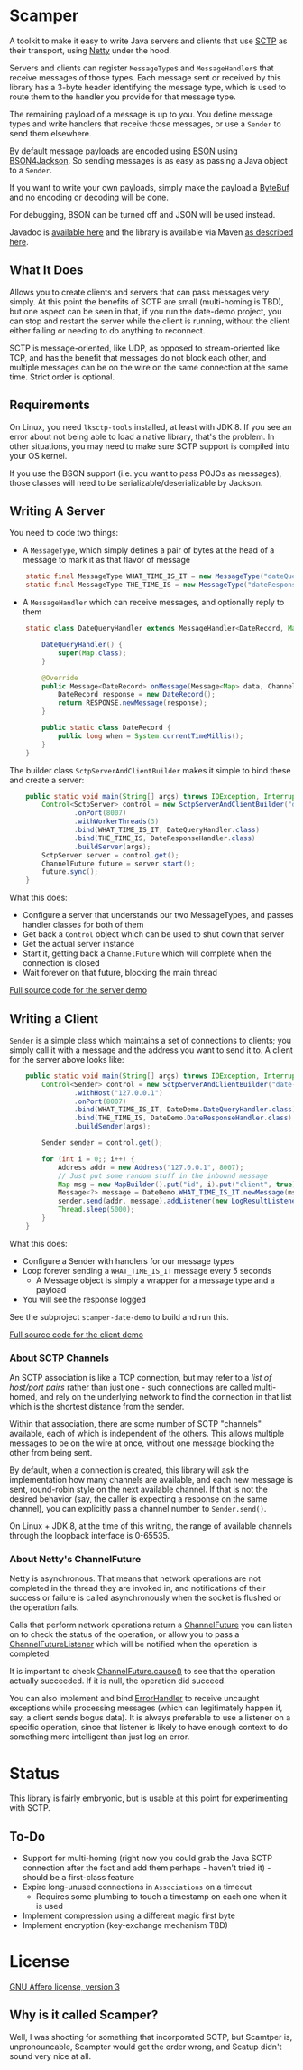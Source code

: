 Scamper
=======

A toolkit to make it easy to write Java servers and clients that use 
[SCTP](http://en.wikipedia.org/wiki/Stream_Control_Transmission_Protocol) as their
transport, using [Netty](http://netty.io) under the hood.

Servers and clients can register `MessageType`s and `MessageHandler`s that
receive messages of those types.  Each message sent or received by this
library has a 3-byte header identifying the message type, which is used to
route them to the handler you provide for that message type.

The remaining payload of a message is up to you.  You define message types 
and write handlers that receive those messages, or use a `Sender` to send 
them elsewhere.

By default message payloads
are encoded using [BSON](http://en.wikipedia.org/wiki/BSON) using 
[BSON4Jackson](https://github.com/michel-kraemer/bson4jackson).  So sending
messages is as easy as passing a Java object to a `Sender`.

If you want to write your own payloads, simply make the payload a
[ByteBuf](http://netty.io/5.0/api/io/netty/buffer/ByteBuf.html) and
no encoding or decoding will be done.

For debugging, BSON can be turned off and JSON will be used instead.

Javadoc is [available here](http://timboudreau.com/builds/job/scamper/lastSuccessfulBuild/artifact/scamper/target/apidocs/index.html)
and the library is available via Maven [as described here](http://timboudreau.com/builds/).


What It Does
------------

Allows you to create clients and servers that can pass messages very simply.
At this point the benefits of SCTP are small (multi-homing is TBD), but one
aspect can be seen in that, if you run the date-demo project, you can stop
and restart the server while the client is running, without the client
either failing or needing to do anything to reconnect.

SCTP is message-oriented, like UDP, as opposed to stream-oriented like TCP,
and has the benefit that messages do not block each other, and multiple messages
can be on the wire on the same connection at the same time.  Strict order is
optional.

Requirements
------------

On Linux, you need `lksctp-tools` installed, at least with JDK 8.  If you see
an error about not being able to load a native library, that's the problem.
In other situations, you may need to make sure SCTP support is compiled into
your OS kernel.

If you use the BSON support (i.e. you want to pass POJOs as messages), those
classes will need to be serializable/deserializable by Jackson.


Writing A Server
----------------

You need to code two things:

 * A `MessageType`, which simply defines a pair of bytes at the head of a
message to mark it as that flavor of message

```java
    static final MessageType WHAT_TIME_IS_IT = new MessageType("dateQuery", 1, 1);
    static final MessageType THE_TIME_IS = new MessageType("dateResponse", 1, 2);
```

 * A `MessageHandler` which can receive messages, and optionally reply to them
```java
    static class DateQueryHandler extends MessageHandler<DateRecord, Map> {

        DateQueryHandler() {
            super(Map.class);
        }

        @Override
        public Message<DateRecord> onMessage(Message<Map> data, ChannelHandlerContext ctx) {
            DateRecord response = new DateRecord();
            return RESPONSE.newMessage(response);
        }

        public static class DateRecord {
            public long when = System.currentTimeMillis();
        }
    }
```

The builder class `SctpServerAndClientBuilder` makes it simple to bind these and
create a server:

```java
    public static void main(String[] args) throws IOException, InterruptedException {
        Control<SctpServer> control = new SctpServerAndClientBuilder("date-demo")
                .onPort(8007)
                .withWorkerThreads(3)
                .bind(WHAT_TIME_IS_IT, DateQueryHandler.class)
                .bind(THE_TIME_IS, DateResponseHandler.class)
                .buildServer(args);
        SctpServer server = control.get();
        ChannelFuture future = server.start();
        future.sync();
    }
```

What this does:

 * Configure a server that understands our two MessageTypes, and passes handler
classes for both of them
 * Get back a `Control` object which can be used to shut down that server
 * Get the actual server instance
 * Start it, getting back a `ChannelFuture` which will complete when the 
connection is closed
 * Wait forever on that future, blocking the main thread

[Full source code for the server demo](https://github.com/timboudreau/scamper/blob/master/scamper-date-demo/src/main/java/com/mastfrog/scamper/demo/dates/DateDemo.java)


Writing a Client
----------------

`Sender` is a simple class which maintains a set of connections to clients;
you simply call it with a message and the address you want to send it to.
A client for the server above looks like:

```java
    public static void main(String[] args) throws IOException, InterruptedException {
        Control<Sender> control = new SctpServerAndClientBuilder("date-demo")
                .withHost("127.0.0.1")
                .onPort(8007)
                .bind(WHAT_TIME_IS_IT, DateDemo.DateQueryHandler.class)
                .bind(THE_TIME_IS, DateDemo.DateResponseHandler.class)
                .buildSender(args);

        Sender sender = control.get();

        for (int i = 0;; i++) {
            Address addr = new Address("127.0.0.1", 8007);
            // Just put some random stuff in the inbound message
            Map msg = new MapBuilder().put("id", i).put("client", true).build();
            Message<?> message = DateDemo.WHAT_TIME_IS_IT.newMessage(msg);
            sender.send(addr, message).addListener(new LogResultListener(i));
            Thread.sleep(5000);
        }
    }
```

What this does:

 * Configure a Sender with handlers for our message types
 * Loop forever sending a `WHAT_TIME_IS_IT` message every 5 seconds
    * A Message object is simply a wrapper for a message type and a payload
 * You will see the response logged

See the subproject `scamper-date-demo` to build and run this.

[Full source code for the client demo](https://github.com/timboudreau/scamper/blob/master/scamper-date-demo/src/main/java/com/mastfrog/scamper/demo/dates/DateClientDemo.java)

### About SCTP Channels

An SCTP association is like a TCP connection, but may refer to a *list of host/port pairs*
rather than just one - such connections are called multi-homed, and rely on the
underlying network to find the connection in that list which is the shortest distance
from the sender.

Within that association, there are some number of SCTP "channels" available, each
of which is independent of the others.  This allows multiple messages to be on
the wire at once, without one message blocking the other from being sent.

By default, when a connection is created, this library will ask the implementation
how many channels are available, and each new message is sent, round-robin style
on the next available channel.  If that is not the desired behavior (say, the 
caller is expecting a response on the same channel), you can
explicitly pass a channel number to <code>Sender.send()</code>.

On Linux + JDK 8, at the time of this writing, the range of available channels
through the loopback interface is 0-65535.


### About Netty's ChannelFuture

Netty is asynchronous.  That means that network operations are not completed in
the thread they are invoked in, and notifications of their success or failure
is called asynchronously when the socket is flushed or the operation fails.

Calls that perform network operations return a 
<a href="http://netty.io/5.0/api/io/netty/channel/ChannelFuture.html">ChannelFuture</a>
you can listen on to check the status of the operation,
or allow you to pass a 
<a href="http://netty.io/5.0/api/io/netty/channel/ChannelFutureListener.html">ChannelFutureListener</a>
which will be notified when the operation is completed.

It is important to check 
<a href="http://netty.io/5.0/api/io/netty/util/concurrent/Future.html#cause()">ChannelFuture.cause()</a>
to see that the operation actually succeeded.  If it is null, the operation did
succeed.

You can also implement and bind <a href="ErrorHandler.html">ErrorHandler</a> to
receive uncaught exceptions while processing messages (which can legitimately
happen if, say, a client sends bogus data).  It is always preferable to use a
listener on a specific operation, since that listener is likely to have enough
context to do something more intelligent than just log an error.

Status
======

This library is fairly embryonic, but is usable at this point for experimenting
with SCTP.


To-Do
-----

 * Support for multi-homing (right now you could grab the Java SCTP connection after the fact
and add them perhaps - haven't tried it) - should be a first-class feature
 * Expire long-unused connections in `Associations` on a timeout
   * Requires some plumbing to touch a timestamp on each one when it is used
 * Implement compression using a different magic first byte
 * Implement encryption (key-exchange mechanism TBD)

License
=======

[GNU Affero license, version 3](http://www.gnu.org/licenses/agpl-3.0.html)


Why is it called Scamper?
-------------------------

Well, I was shooting for something that incorporated SCTP, but Scamtper is,
unpronouncable, Scampter would get the order wrong, and Scatup didn't 
sound very nice at all.
